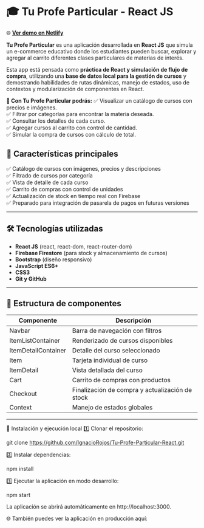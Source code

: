 # 🎓 Tu Profe Particular - React JS

🌐 **[Ver demo en Netlify](#)**

**Tu Profe Particular** es una aplicación desarrollada en **React JS** que simula un e-commerce educativo donde los estudiantes pueden buscar, explorar y agregar al carrito diferentes clases particulares de materias de interés.

Esta app está pensada como **práctica de React y simulación de flujo de compra**, utilizando una **base de datos local para la gestión de cursos** y demostrando habilidades de rutas dinámicas, manejo de estados, uso de contextos y modularización de componentes en React.

**🔹 Con Tu Profe Particular podrás:**
✅ Visualizar un catálogo de cursos con precios e imágenes.  
✅ Filtrar por categorías para encontrar la materia deseada.  
✅ Consultar los detalles de cada curso.  
✅ Agregar cursos al carrito con control de cantidad.  
✅ Simular la compra de cursos con cálculo de total.

## 🌟 **Características principales**

✅ Catálogo de cursos con imágenes, precios y descripciones  
✅ Filtrado de cursos por categoría  
✅ Vista de detalle de cada curso  
✅ Carrito de compras con control de unidades  
✅ Actualización de stock en tiempo real con Firebase  
✅ Preparado para integración de pasarela de pagos en futuras versiones

---

## 🛠️ **Tecnologías utilizadas**

- **React JS** (react, react-dom, react-router-dom)
- **Firebase Firestore** (para stock y almacenamiento de cursos)
- **Bootstrap** (diseño responsivo)
- **JavaScript ES6+**
- **CSS3**
- **Git y GitHub**

---

## 📂 **Estructura de componentes**

| Componente | Descripción |
|------------|-------------|
| Navbar | Barra de navegación con filtros |
| ItemListContainer | Renderizado de cursos disponibles |
| ItemDetailContainer | Detalle del curso seleccionado |
| Item | Tarjeta individual de curso |
| ItemDetail | Vista detallada del curso |
| Cart | Carrito de compras con productos |
| Checkout | Finalización de compra y actualización de stock |
| Context | Manejo de estados globales |

---

🚀 Instalación y ejecución local
1️⃣ Clonar el repositorio:

git clone https://github.com/IgnacioRojos/Tu-Profe-Particular-React.git

2️⃣ Instalar dependencias:

npm install

3️⃣ Ejecutar la aplicación en modo desarrollo:

npm start

La aplicación se abrirá automáticamente en http://localhost:3000.

🌐 También puedes ver la aplicación en producción aquí: 
